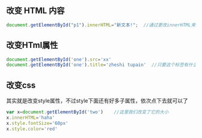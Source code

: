 ## 改变 HTML 内容

```js
document.getElementById("p1").innerHTML="新文本!";  //通过更改innerHTML来改变
```

## 改变HTml属性

```js
document.getElementById('one').src='xx'
document.getElementById('one').title='zheshi tupain'  //只要这个标签有什么属性，我们在获取到html元素后就可以.属性名称来改变
```

## 改变css

其实就是改变style属性，不过style下面还有好多子属性，依次点下去就可以了

```js
var x=document.getElementById('two')    //这里我们改变了它的大小
x.innerHTML='haha'
x.style.fontSize='60px'
x.style.color='red'
```

